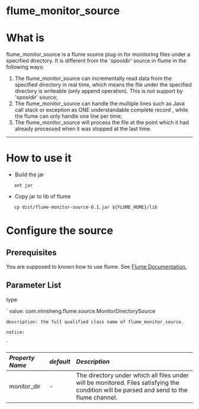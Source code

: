 flume_monitor_source
====================
# What is 
flume_monitor_source is a flume source plug-in for monitoring files under a specified directory. It is different from the 'spooldir' source in flume in the following ways:
1. The flume_monitor_source can incrementally read data from the specified directory in real time, which means the file under the specified directory is writeable (only append operation). This is not support by 'spooldir' source;
2. The flume_monitor_source can handle the multiple lines such as Java call stack  or exception as ONE understandable complete record , while the flume can only handle one line per time;
3.  The flume_monitor_source will process the file at the point which it had already processed when it was stopped at the last time.

---

# How to use it

* Build the jar

```
   ant jar
```

* Copy jar to lib of flume

```
   cp dist/flume-monitor-source-0.1.jar ${FLUME_HOME}/lib
```

# Configure the source

## Prerequisites
[FlumeUserGuide]: http://flume.apache.org/FlumeUserGuide.html
   You are supposed to known how to use flume. See [Flume Documentation.][FlumeUserGuide]
   
## Parameter List
  type
  
  `
	value: com.minsheng.flume.source.MonitorDirectorySource
	
	description: the full qualified class name of flume_monitor_source.
	
	notice:
  `
  
  
   *Property Name*  | *default*  | *Description* 
   :--------------- | :--------- | :---------------------------------
   monitor_dir      |  -         | The directory under which all files under will be monitored. Files satisfying the condition will be parsed and send to the flume channel.
   
   

